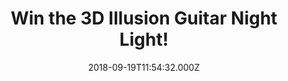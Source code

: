 ---
campaign-uuid: "c-388cca27-f387-481a-bcbc-1917edd03187"
type: "Competition"
category: "Gifts"
date: "2018-09-19T11:54:32.000Z"
end-date: "2018-10-19T23:59:00.000Z"
disable-form: false
is_promoted: false
has_entry_page: true
title: "Win the 3D Illusion Guitar Night Light!"
competition-description: "<p>We have the best gift for music lovers... the 3D Illusion\
  \ Guitar Night Light and we want to give it to you! This Guitar is illuminated using\
  \ LEDs that never get hot producing a warm glow!</p>\n<p>Want to get this innovative\
  \ 3D Illusion Guitar Night Light? Click below for a chance to win!</p>\n"
hero-header: "Win the 3D Illusion Guitar Night Light!!"
terms-confirmation: "N/A"
banner-img: "https://assets.expresslyapp.com/asset-7c07eff5-b278-46d8-bfde-c4c454befe1a.jpg"
logo-left-href: "aaa.nme.com"
logo-left-image: "https://assets.expresslyapp.com/asset-e16f28ab-54aa-411a-9f7f-c2e3ad62880d.jpg"
logo-left-title: "NME AAA"
bg-image-hero: "https://assets.expresslyapp.com/asset-3a98c1cd-d915-4b50-898e-e2337ea53bd9.jpg"
bg-image-first: "https://assets.expresslyapp.com/asset-b64d5b75-5823-4429-8ccf-9f8a13bbe2a0.jpg"
section1-content: "<p>This 3D visual creative lamp is an innovative artistic atmosphere\
  \ light with optical acrylic light guided by a variety of 2D graphics and a 3D visual\
  \ impact!</p>\n<p> Led source, Touch- sensitive switch, Single or 7 colors changing...\
  \ It is  used in various environment decorations improving environmental artistic\
  \ places and showing warm fresh fashion 3D visual impact!</p>\n<p>Enter the form\
  \ below for a chance to win this cool 3D Illusion Guitar Night Light and it could\
  \ be yours!</p>\n"
entry-title: "Win the 3D Illusion Guitar Night Light!"
entry-content: "<p>Enter the draw to win the 3D Illusion Guitar Night Light by completing\
  \ the form below before 23:59 on 19th of October 2018.</p>\n"
has-winner: true
winner-title: "CONGRATULATIONS to  Gillian M. who won the 3D Illusion Guitar Night\
  \ Light!!"
winner-banner: "https://assets.expresslyapp.com/asset-42cdf289-1d08-4fb9-90b9-5ba38ef7fb54.jpg"
prize-description: "A 3D Illusion Guitar Night Light."
special-conditions: "Multiple entries are allowed up to one every day."
country-restrictions:
- "GB"
---
